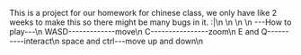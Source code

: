 This is a project for our homework for chinese class, we only have like 2 weeks to make this so there might be many bugs in it.  :|\n
\n
\n
\n
---How to play---\n
WASD-------------move\n
C----------------zoom\n
E and Q----------interact\n
space and ctrl---move up and down\n
